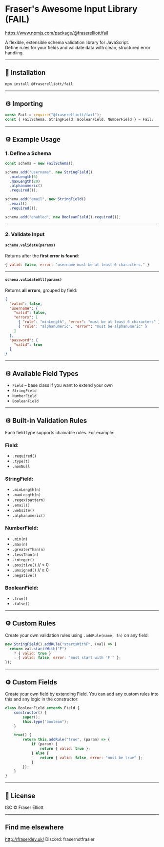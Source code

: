 # Fraser's Awesome Input Library (FAIL)

https://www.npmjs.com/package/@fraserelliott/fail

A flexible, extensible schema validation library for JavaScript.\
Define rules for your fields and validate data with clean, structured error handling.

---

## 🚀 Installation

```bash
npm install @fraserelliott/fail
```

---

## ⚙️ Importing

```js
const Fail = require("@fraserelliott/fail");
const { FailSchema, StringField, BooleanField, NumberField } = Fail;
```

---

## ⚙️ Example Usage

### 1. Define a Schema

```js
const schema = new FailSchema();

schema.add("username", new StringField()
  .minLength(6)
  .maxLength(20)
  .alphanumeric()
  .required());

schema.add("email", new StringField()
  .email()
  .required());

schema.add("enabled", new BooleanField().required());
```

---

### 2. Validate Input

#### `schema.validate(params)`

Returns after the **first error is found**:

```js
{ valid: false, error: "username must be at least 6 characters." }
```

---

#### `schema.validateAll(params)`

Returns **all errors**, grouped by field:

```json
{
  "valid": false,
  "username": {
    "valid": false,
    "errors": [
      { "rule": "minLength", "error": "must be at least 6 characters" },
      { "rule": "alphanumeric", "error": "must be alphanumeric" }
    ]
  },
  "password": {
    "valid": true
  }
}
```

---

## ⚙️ Available Field Types

- `Field` – base class if you want to extend your own
- `StringField`
- `NumberField`
- `BooleanField`

---

## ⚙️ Built-in Validation Rules

Each field type supports chainable rules. For example:

### Field:
- `.required()`
- `.type(t)`
- `.nonNull`

### StringField:

- `.minLength(n)`
- `.maxLength(n)`
- `.regex(pattern)`
- `.email()`
- `.website()`
- `.alphanumeric()`

### NumberField:

- `.min(n)`
- `.max(n)`
- `.greaterThan(n)`
- `.lessThan(n)`
- `.integer()`
- `.positive()` // > 0
- `.unsigned()` // ≥ 0
- `.negative()`

### BooleanField:

- `.true()`
- `.false()`
---

## ⚙️ Custom Rules

Create your own validation rules using `.addRule(name, fn)` on any field:

```js
new StringField().addRule("startsWithF", (val) => {
  return val.startsWith("F")
    ? { valid: true }
    : { valid: false, error: "must start with 'F'" };
});
```

---

## ⚙️ Custom Fields

Create your own field by extending Field. You can add any custom rules into this and any logic in the constructor:

```js
class BooleanField extends Field {
    constructor() {
        super();
        this.type("boolean");
    }

    true() {
        return this.addRule("true", (param) => {
            if (param) {
                return { valid: true };
            } else {
                return { valid: false, error: "must be true" };
            }
        });
    }
}
```

---

## 📝 License

ISC © Fraser Elliott

---

## Find me elsewhere

http://fraserdev.uk/
Discord: frasernotfrasier